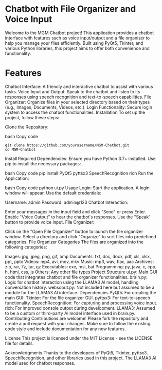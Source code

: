 # Chatbot with File Organizer and Voice Input
Welcome to the MGM Chatbot project! This application provides a chatbot interface with features such as voice input/output and a file organizer to help you manage your files efficiently. Built using PyQt5, Tkinter, and various Python libraries, this project aims to offer both convenience and functionality.

# Features
Chatbot Interface: A friendly and interactive chatbot to assist with various tasks.
Voice Input and Output: Speak to the chatbot and listen to its responses using speech recognition and text-to-speech capabilities.
File Organizer: Organize files in your selected directory based on their types (e.g., Images, Documents, Videos, etc.).
Login Functionality: Secure login system to access the chatbot functionalities.
Installation
To set up the project, follow these steps:

Clone the Repository:

bash
Copy code
```
git clone https://github.com/yourusername/MGM-Chatbot.git
cd MGM-Chatbot
```
Install Required Dependencies:
Ensure you have Python 3.7+ installed. Use pip to install the necessary packages:

bash
Copy code
pip install PyQt5 pyttsx3 SpeechRecognition rich
Run the Application:

bash
Copy code
python ui.py
Usage
Login: Start the application. A login window will appear. Use the default credentials:

Username: admin
Password: admin@123
Chatbot Interaction:

Enter your messages in the input field and click "Send" or press Enter.
Enable "Voice Output" to hear the chatbot's responses.
Use the "Speak" button to provide voice input.
File Organizer:

Click on the "Open File Organizer" button to launch the file organizer window.
Select a directory and click "Organize" to sort files into predefined categories.
File Organizer Categories
The files are organized into the following categories:

Images: jpg, jpeg, png, gif, bmp
Documents: txt, doc, docx, pdf, xls, xlsx, ppt, pptx
Videos: mp4, avi, mov, mkv
Music: mp3, wav, flac, aac
Archives: zip, rar, 7z, tar, gz
Executables: exe, msi, bat
Programming: py, java, c, cpp, h, html, css, js
Others: Any other file types
Project Structure
ui.py: Main GUI code that integrates chatbot and file organizer functionalities.
brain.py: Logic for chatbot interaction using the LLAMA3 AI model, handling conversation history.
webscout.py: Not included here but assumed to be a module for the LLAMA3 AI interface.
Dependencies
PyQt5: For creating the main GUI.
Tkinter: For the file organizer GUI.
pyttsx3: For text-to-speech functionality.
SpeechRecognition: For capturing and processing voice input.
rich: For improved console output during development.
LLAMA3: Assumed to be a custom or third-party AI model interface used in brain.py.
Contributing
Contributions are welcome! Please fork the repository and create a pull request with your changes. Make sure to follow the existing code style and include documentation for any new features.

License
This project is licensed under the MIT License - see the LICENSE file for details.

Acknowledgments
Thanks to the developers of PyQt5, Tkinter, pyttsx3, SpeechRecognition, and other libraries used in this project.
The LLAMA3 AI model used for chatbot responses.
